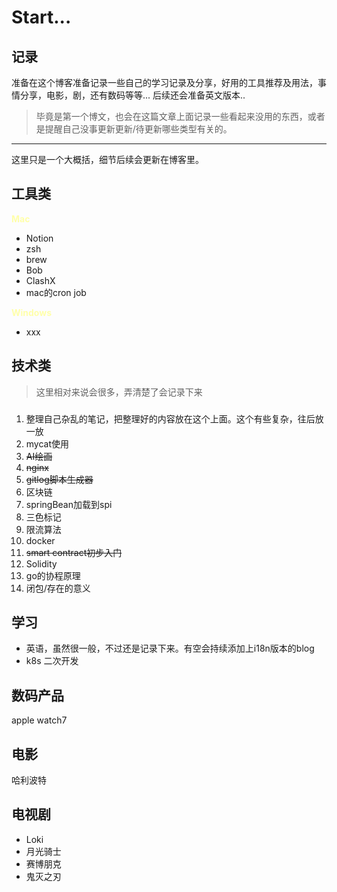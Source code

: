 # Start...



<!--more-->

## 记录

准备在这个博客准备记录一些自己的学习记录及分享，好用的工具推荐及用法，事情分享，电影，剧，还有数码等等...
后续还会准备英文版本..



>毕竟是第一个博文，也会在这篇文章上面记录一些看起来没用的东西，或者是提醒自己没事更新更新/待更新哪些类型有关的。


---
这里只是一个大概括，细节后续会更新在博客里。
## 工具类

<font color='#ffa' style="font-weight:bold">Mac</font>

- Notion
- zsh
- brew
- Bob
- ClashX
- mac的cron job

<font color='#ffa' style="font-weight:bold">Windows</font>

- xxx




## 技术类
>这里相对来说会很多，弄清楚了会记录下来

### 

1. 整理自己杂乱的笔记，把整理好的内容放在这个上面。这个有些复杂，往后放一放
2. mycat使用
3. ~~AI绘画~~
4. ~~nginx~~
5. ~~gitlog脚本生成器~~
6. 区块链
6. springBean加载到spi
7. 三色标记
8. 限流算法
8. docker
8. ~~smart contract初步入门~~
8. Solidity
8. go的协程原理
8. 闭包/存在的意义         


## 学习
- 英语，虽然很一般，不过还是记录下来。有空会持续添加上i18n版本的blog
- k8s 二次开发



## 数码产品

apple watch7



## 电影

哈利波特





## 电视剧

- Loki
- 月光骑士
- 赛博朋克
- 鬼灭之刃


